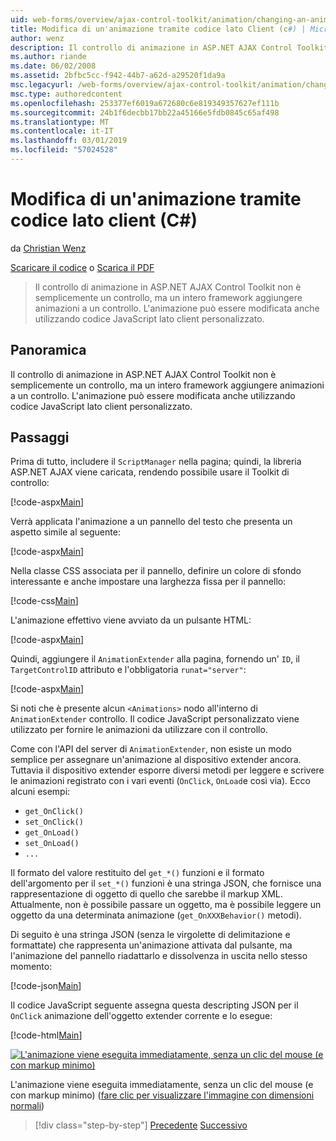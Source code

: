 ```yaml
---
uid: web-forms/overview/ajax-control-toolkit/animation/changing-an-animation-using-client-side-code-cs
title: Modifica di un'animazione tramite codice lato Client (c#) | Microsoft Docs
author: wenz
description: Il controllo di animazione in ASP.NET AJAX Control Toolkit non è semplicemente un controllo, ma un intero framework aggiungere animazioni a un controllo. L'animazione può inoltre...
ms.author: riande
ms.date: 06/02/2008
ms.assetid: 2bfbc5cc-f942-44b7-a62d-a29520f1da9a
msc.legacyurl: /web-forms/overview/ajax-control-toolkit/animation/changing-an-animation-using-client-side-code-cs
msc.type: authoredcontent
ms.openlocfilehash: 253377ef6019a672680c6e819349357627ef111b
ms.sourcegitcommit: 24b1f6decbb17bb22a45166e5fdb0845c65af498
ms.translationtype: MT
ms.contentlocale: it-IT
ms.lasthandoff: 03/01/2019
ms.locfileid: "57024528"
---
```

<a name="changing-an-animation-using-client-side-code-c"></a>Modifica di un'animazione tramite codice lato client (C#)
====================
da [Christian Wenz](https://github.com/wenz)

[Scaricare il codice](http://download.microsoft.com/download/f/9/a/f9a26acd-8df4-4484-8a18-199e4598f411/Animation11.cs.zip) o [Scarica il PDF](http://download.microsoft.com/download/6/7/1/6718d452-ff89-4d3f-a90e-c74ec2d636a3/animation11CS.pdf)

> Il controllo di animazione in ASP.NET AJAX Control Toolkit non è semplicemente un controllo, ma un intero framework aggiungere animazioni a un controllo. L'animazione può essere modificata anche utilizzando codice JavaScript lato client personalizzato.


## <a name="overview"></a>Panoramica

Il controllo di animazione in ASP.NET AJAX Control Toolkit non è semplicemente un controllo, ma un intero framework aggiungere animazioni a un controllo. L'animazione può essere modificata anche utilizzando codice JavaScript lato client personalizzato.

## <a name="steps"></a>Passaggi

Prima di tutto, includere il `ScriptManager` nella pagina; quindi, la libreria ASP.NET AJAX viene caricata, rendendo possibile usare il Toolkit di controllo:

[!code-aspx[Main](changing-an-animation-using-client-side-code-cs/samples/sample1.aspx)]

Verrà applicata l'animazione a un pannello del testo che presenta un aspetto simile al seguente:

[!code-aspx[Main](changing-an-animation-using-client-side-code-cs/samples/sample2.aspx)]

Nella classe CSS associata per il pannello, definire un colore di sfondo interessante e anche impostare una larghezza fissa per il pannello:

[!code-css[Main](changing-an-animation-using-client-side-code-cs/samples/sample3.css)]

L'animazione effettivo viene avviato da un pulsante HTML:

[!code-aspx[Main](changing-an-animation-using-client-side-code-cs/samples/sample4.aspx)]

Quindi, aggiungere il `AnimationExtender` alla pagina, fornendo un' `ID`, il `TargetControlID` attributo e l'obbligatoria `runat="server"`:

[!code-aspx[Main](changing-an-animation-using-client-side-code-cs/samples/sample5.aspx)]

Si noti che è presente alcun `<Animations>` nodo all'interno di `AnimationExtender` controllo. Il codice JavaScript personalizzato viene utilizzato per fornire le animazioni da utilizzare con il controllo.

Come con l'API del server di `AnimationExtender`, non esiste un modo semplice per assegnare un'animazione al dispositivo extender ancora. Tuttavia il dispositivo extender esporre diversi metodi per leggere e scrivere le animazioni registrato con i vari eventi (`OnClick`, `OnLoad`e così via). Ecco alcuni esempi:

- `get_OnClick()`
- `set_OnClick()`
- `get_OnLoad()`
- `set_OnLoad()`
- `...`

Il formato del valore restituito del `get_*()` funzioni e il formato dell'argomento per il `set_*()` funzioni è una stringa JSON, che fornisce una rappresentazione di oggetto di quello che sarebbe il markup XML. Attualmente, non è possibile passare un oggetto, ma è possibile leggere un oggetto da una determinata animazione (`get_OnXXXBehavior()` metodi).

Di seguito è una stringa JSON (senza le virgolette di delimitazione e formattate) che rappresenta un'animazione attivata dal pulsante, ma l'animazione del pannello riadattarlo e dissolvenza in uscita nello stesso momento:

[!code-json[Main](changing-an-animation-using-client-side-code-cs/samples/sample6.json)]

Il codice JavaScript seguente assegna questa descripting JSON per il `OnClick` animazione dell'oggetto extender corrente e lo esegue:

[!code-html[Main](changing-an-animation-using-client-side-code-cs/samples/sample7.html)]


[![L'animazione viene eseguita immediatamente, senza un clic del mouse (e con markup minimo)](changing-an-animation-using-client-side-code-cs/_static/image2.png)](changing-an-animation-using-client-side-code-cs/_static/image1.png)

L'animazione viene eseguita immediatamente, senza un clic del mouse (e con markup minimo) ([fare clic per visualizzare l'immagine con dimensioni normali](changing-an-animation-using-client-side-code-cs/_static/image3.png))

> [!div class="step-by-step"]
> [Precedente](executing-animations-using-client-side-code-cs.md)
> [Successivo](animating-an-updatepanel-control-cs.md)

